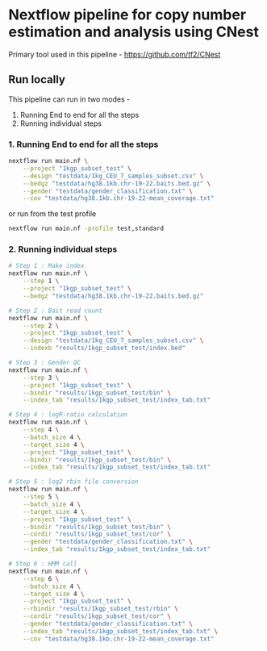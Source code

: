 # Nextflow pipeline for copy number estimation and analysis using CNest

Primary tool used in this pipeline - https://github.com/tf2/CNest

## Run locally

This pipeline can run in two modes - 
1. Running End to end for all the steps
2. Running individual steps

### 1. Running End to end for all the steps

```bash
nextflow run main.nf \
    --project "1kgp_subset_test" \
    --design "testdata/1kg_CEU_7_samples_subset.csv" \
    --bedgz "testdata/hg38.1kb.chr-19-22.baits.bed.gz" \
    --gender "testdata/gender_classification.txt" \
    --cov "testdata/hg38.1kb.chr-19-22-mean_coverage.txt"
```

or run from the test profile 

```bash
nextflow run main.nf -profile test,standard
```

### 2. Running individual steps


```bash
# Step 1 : Make index
nextflow run main.nf \
    --step 1 \
    --project "1kgp_subset_test" \
    --bedgz "testdata/hg38.1kb.chr-19-22.baits.bed.gz"

# Step 2 : Bait read count
nextflow run main.nf \
    --step 2 \
    --project "1kgp_subset_test" \
    --design "testdata/1kg_CEU_7_samples_subset.csv" \
    --indexb "results/1kgp_subset_test/index.bed"

# Step 3 : Gender QC
nextflow run main.nf \
    --step 3 \
    --project "1kgp_subset_test" \
    --bindir "results/1kgp_subset_test/bin" \
    --index_tab "results/1kgp_subset_test/index_tab.txt"

# Step 4 : logR-ratio calculation
nextflow run main.nf \
    --step 4 \
    --batch_size 4 \
    --target_size 4 \
    --project "1kgp_subset_test" \
    --bindir "results/1kgp_subset_test/bin" \
    --index_tab "results/1kgp_subset_test/index_tab.txt"

# Step 5 : log2 rbin file conversion
nextflow run main.nf \
    --step 5 \
    --batch_size 4 \
    --target_size 4 \
    --project "1kgp_subset_test" \
    --bindir "results/1kgp_subset_test/bin" \
    --cordir "results/1kgp_subset_test/cor" \
    --gender "testdata/gender_classification.txt" \
    --index_tab "results/1kgp_subset_test/index_tab.txt"

# Step 6 : HMM call
nextflow run main.nf \
    --step 6 \
    --batch_size 4 \
    --target_size 4 \
    --project "1kgp_subset_test" \
    --rbindir "results/1kgp_subset_test/rbin" \
    --cordir "results/1kgp_subset_test/cor" \
    --gender "testdata/gender_classification.txt" \
    --index_tab "results/1kgp_subset_test/index_tab.txt" \
    --cov "testdata/hg38.1kb.chr-19-22-mean_coverage.txt"
```
